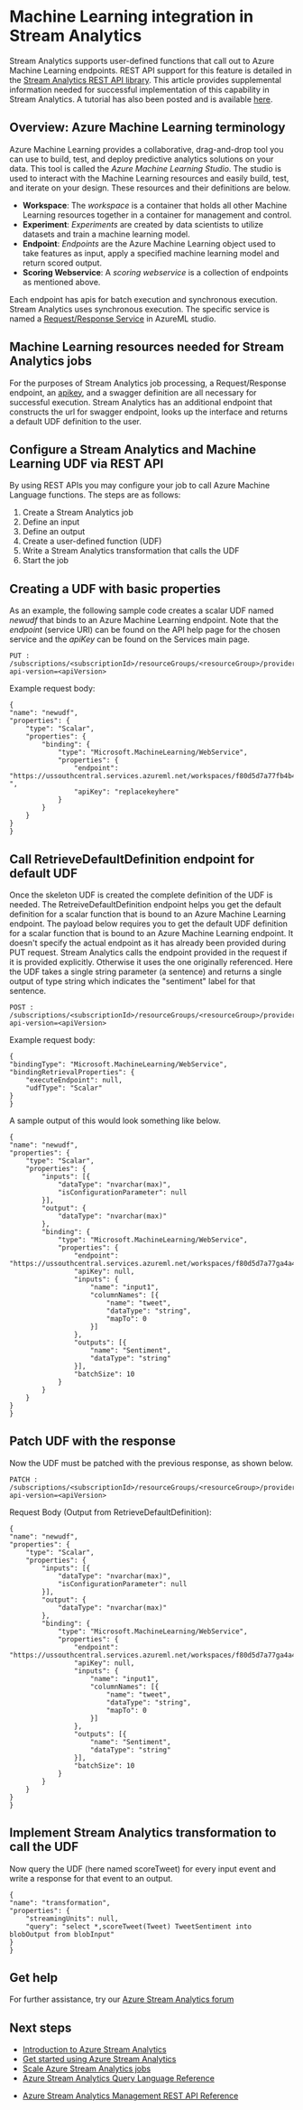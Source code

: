 <properties
    pageTitle="Use Azure Machine Learning endpoints in Stream Analytics | Azure"
    description="Machine Language User defined functions in Stream Analytics"
    keywords=""
    documentationcenter=""
    services="stream-analytics"
    author="jeffstokes72"
    manager="jhubbard"
    editor="cgronlun" />
<tags
    ms.assetid="406b258f-b8c2-4e55-953c-b7f84e8e5354"
    ms.service="stream-analytics"
    ms.devlang="na"
    ms.topic="article"
    ms.tgt_pltfrm="na"
    ms.workload="data-services"
    ms.date="01/24/2017"
    wacn.date=""
    ms.author="jeffstok" />

# Machine Learning integration in Stream Analytics

Stream Analytics supports user-defined functions that call out to Azure Machine Learning endpoints. REST API support for this feature is detailed in the [Stream Analytics REST API library](https://msdn.microsoft.com/zh-cn/library/azure/dn835031.aspx). This article provides supplemental information needed for successful implementation of this capability in Stream Analytics. A tutorial has also been posted and is available [here](/documentation/articles/stream-analytics-machine-learning-integration-tutorial/).

## Overview: Azure Machine Learning terminology

Azure Machine Learning provides a collaborative, drag-and-drop tool you can use to build, test, and deploy predictive analytics solutions on your data. This tool is called the *Azure Machine Learning Studio*. The studio is used to interact with the Machine Learning resources and easily build, test, and iterate on your design. These resources and their definitions are below.

* **Workspace**: The *workspace* is a container that holds all other Machine Learning resources together in a container for management and control.
* **Experiment**: *Experiments* are created by data scientists to utilize datasets and train a machine learning model.
* **Endpoint**: *Endpoints* are the Azure Machine Learning object used to take features as input, apply a specified machine learning model and return scored output.
* **Scoring Webservice**: A *scoring webservice* is a collection of endpoints as mentioned above.

Each endpoint has apis for batch execution and synchronous execution. Stream Analytics uses synchronous execution. The specific service is named a [Request/Response Service](/documentation/articles/machine-learning-consume-web-services/#request-response-service-rrs) in AzureML studio.

## Machine Learning resources needed for Stream Analytics jobs

For the purposes of Stream Analytics job processing, a Request/Response endpoint, an [apikey](/documentation/articles/machine-learning-connect-to-azure-machine-learning-web-service/#get-an-azure-machine-learning-authorization-key), and a swagger definition are all necessary for successful execution. Stream Analytics has an additional endpoint that constructs the url for swagger endpoint, looks up the interface and returns a default UDF definition to the user.

## Configure a Stream Analytics and Machine Learning UDF via REST API

By using REST APIs you may configure your job to call Azure Machine Language functions. The steps are as follows:

1. Create a Stream Analytics job
2. Define an input
3. Define an output
4. Create a user-defined function (UDF)
5. Write a Stream Analytics transformation that calls the UDF
6. Start the job

## Creating a UDF with basic properties

As an example, the following sample code creates a scalar UDF named *newudf* that binds to an Azure Machine Learning endpoint. Note that the *endpoint* (service URI) can be found on the API help page for the chosen service and the *apiKey* can be found on the Services main page.


    PUT : /subscriptions/<subscriptionId>/resourceGroups/<resourceGroup>/providers/Microsoft.StreamAnalytics/streamingjobs/<streamingjobName>/functions/<udfName>?api-version=<apiVersion>  


Example request body:  


    {
	"name": "newudf",
	"properties": {
		"type": "Scalar",
		"properties": {
			"binding": {
				"type": "Microsoft.MachineLearning/WebService",
				"properties": {
					"endpoint": "https://ussouthcentral.services.azureml.net/workspaces/f80d5d7a77fb4b46bf2a30c63c078dca/services/b7be5e40fd194258796fb402c1958eaf/execute ",
					"apiKey": "replacekeyhere"
				}
			}
		}
	}
    }


## Call RetrieveDefaultDefinition endpoint for default UDF

Once the skeleton UDF is created the complete definition of the UDF is needed. The RetreiveDefaultDefinition endpoint helps you get the default definition for a scalar function that is bound to an Azure Machine Learning endpoint. The payload below requires you to get the default UDF definition for a scalar function that is bound to an Azure Machine Learning endpoint. It doesn't specify the actual endpoint as it has already been provided during PUT request. Stream Analytics calls the endpoint provided in the request if it is provided explicitly. Otherwise it uses the one originally referenced. Here the UDF takes a single string parameter (a sentence) and returns a single output of type string which indicates the "sentiment" label for that sentence.


    POST : /subscriptions/<subscriptionId>/resourceGroups/<resourceGroup>/providers/Microsoft.StreamAnalytics/streamingjobs/<streamingjobName>/functions/<udfName>/RetrieveDefaultDefinition?api-version=<apiVersion>


Example request body:  


    {
	"bindingType": "Microsoft.MachineLearning/WebService",
	"bindingRetrievalProperties": {
		"executeEndpoint": null,
		"udfType": "Scalar"
	}
    }


A sample output of this would look something like below.  

    {
	"name": "newudf",
	"properties": {
		"type": "Scalar",
		"properties": {
			"inputs": [{
				"dataType": "nvarchar(max)",
				"isConfigurationParameter": null
			}],
			"output": {
				"dataType": "nvarchar(max)"
			},
			"binding": {
				"type": "Microsoft.MachineLearning/WebService",
				"properties": {
					"endpoint": "https://ussouthcentral.services.azureml.net/workspaces/f80d5d7a77ga4a4bbf2a30c63c078dca/services/b7be5e40fd194258896fb602c1858eaf/execute",
					"apiKey": null,
					"inputs": {
						"name": "input1",
						"columnNames": [{
							"name": "tweet",
							"dataType": "string",
							"mapTo": 0
						}]
					},
					"outputs": [{
						"name": "Sentiment",
						"dataType": "string"
					}],
					"batchSize": 10
				}
			}
		}
	}
    }


## Patch UDF with the response 

Now the UDF must be patched with the previous response, as shown below.


    PATCH : /subscriptions/<subscriptionId>/resourceGroups/<resourceGroup>/providers/Microsoft.StreamAnalytics/streamingjobs/<streamingjobName>/functions/<udfName>?api-version=<apiVersion>


Request Body (Output from RetrieveDefaultDefinition):


    {
	"name": "newudf",
	"properties": {
		"type": "Scalar",
		"properties": {
			"inputs": [{
				"dataType": "nvarchar(max)",
				"isConfigurationParameter": null
			}],
			"output": {
				"dataType": "nvarchar(max)"
			},
			"binding": {
				"type": "Microsoft.MachineLearning/WebService",
				"properties": {
					"endpoint": "https://ussouthcentral.services.azureml.net/workspaces/f80d5d7a77ga4a4bbf2a30c63c078dca/services/b7be5e40fd194258896fb602c1858eaf/execute",
					"apiKey": null,
					"inputs": {
						"name": "input1",
						"columnNames": [{
							"name": "tweet",
							"dataType": "string",
							"mapTo": 0
						}]
					},
					"outputs": [{
						"name": "Sentiment",
						"dataType": "string"
					}],
					"batchSize": 10
				}
			}
		}
	}
    }


## Implement Stream Analytics transformation to call the UDF

Now query the UDF (here named scoreTweet) for every input event and write a response for that event to an output.  

    {
	"name": "transformation",
	"properties": {
		"streamingUnits": null,
		"query": "select *,scoreTweet(Tweet) TweetSentiment into blobOutput from blobInput"
	}
    }



## Get help
For further assistance, try our [Azure Stream Analytics forum](https://social.msdn.microsoft.com/Forums/en-US/home?forum=AzureStreamAnalytics)

## Next steps

* [Introduction to Azure Stream Analytics](/documentation/articles/stream-analytics-introduction/)
* [Get started using Azure Stream Analytics](/documentation/articles/stream-analytics-get-started/)
* [Scale Azure Stream Analytics jobs](/documentation/articles/stream-analytics-scale-jobs/)
* [Azure Stream Analytics Query Language Reference](https://msdn.microsoft.com/library/azure/dn834998.aspx)
<!-- https://msdn.microsoft.com/zh-cn/library/azure/dn835031.aspx Not available -->
* [Azure Stream Analytics Management REST API Reference](https://docs.microsoft.com/en-us/rest/api/streamanalytics/)
